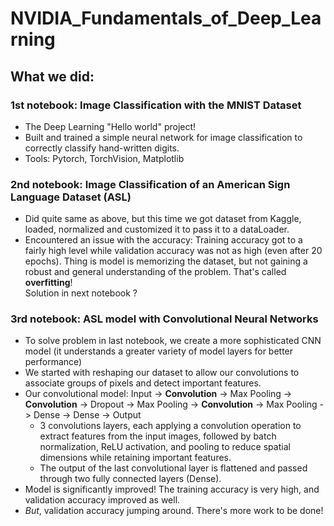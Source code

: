 # NVIDIA_Fundamentals_of_Deep_Learning

## What we did:

### 1st notebook: Image Classification with the MNIST Dataset

- The Deep Learning "Hello world" project!
- Built and trained a simple neural network for image classification to correctly classify hand-written digits.
- Tools: Pytorch, TorchVision, Matplotlib

### 2nd notebook: Image Classification of an American Sign Language Dataset (ASL)

- Did quite same as above, but this time we got dataset from Kaggle, loaded, normalized and customized it to pass it to a dataLoader.
- Encountered an issue with the accuracy: Training accuracy got to a fairly high level while validation accuracy was not as high (even after 20 epochs). Thing is model is memorizing the dataset, but not gaining a robust and general understanding of the problem. That's called **overfitting**!  
  Solution in next notebook ?

### 3rd notebook: ASL model with Convolutional Neural Networks

- To solve problem in last notebook, we create a more sophisticated CNN model (it understands a greater variety of model layers for better performance)
- We started with reshaping our dataset to allow our convolutions to associate groups of pixels and detect important features.
- Our convolutional model: Input -> **Convolution** -> Max Pooling -> **Convolution** -> Dropout -> Max Pooling -> **Convolution** -> Max Pooling -> Dense -> Dense -> Output
  - 3 convolutions layers, each applying a convolution operation to extract features from the input images, followed by batch normalization, ReLU activation, and pooling to reduce spatial dimensions while retaining important features.
  - The output of the last convolutional layer is flattened and passed through two fully connected layers (Dense).
- Model is significantly improved! The training accuracy is very high, and validation accuracy improved as well.
- _But_, validation accuracy jumping around. There's more work to be done!
